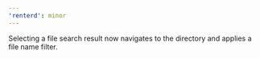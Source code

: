 ```yaml
---
'renterd': minor
---
```


Selecting a file search result now navigates to the directory and applies a file name filter.
